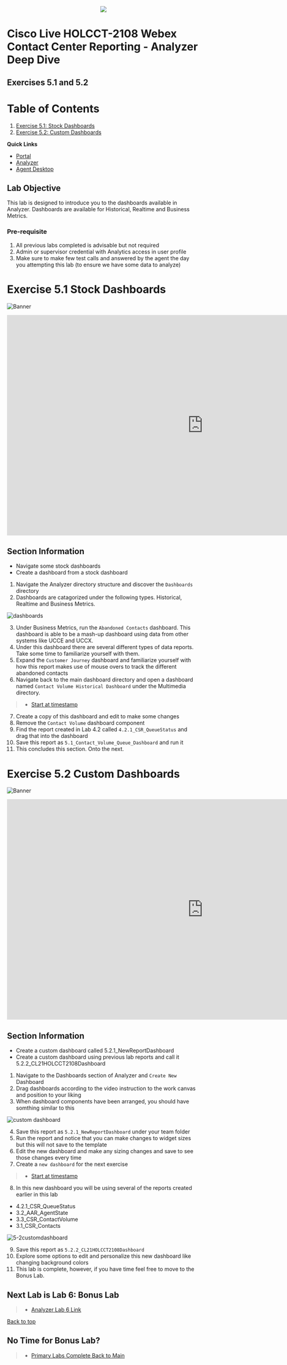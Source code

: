 <p align="center">
  <img src="https://ayankovs-ccp-s3.s3.eu-west-3.amazonaws.com/CiscoLiveLogo.jpg">
</p>

# Cisco Live HOLCCT-2108 Webex Contact Center Reporting - Analyzer Deep Dive
## Exercises 5.1 and 5.2


# Table of Contents
1. [Exercise 5.1: Stock Dashboards](#exercise-51-stock-dashboards)
2. [Exercise 5.2: Custom Dashboards](#exercise-52-custom-dashboards)

**Quick Links**

* <a href="https://portal.wxcc-us1.cisco.com/portal" target="_blank">Portal</a>
* <a href="https://analyzer.wxcc-us1.cisco.com/analyzer/home" target="_blank">Analyzer</a>
* <a href="https://desktop.wxcc-us1.cisco.com" target="_blank">Agent Desktop</a>


## Lab Objective

This lab is designed to introduce you to the dashboards available in Analyzer.  Dashboards are available for Historical, Realtime and Business Metrics.  

### Pre-requisite

1. All previous labs completed is advisable but not required
2. Admin or supervisor credential with Analytics access in user profile
3. Make sure to make few test calls and answered by the agent the day you attempting this lab (to ensure we have some data to analyze)

# Exercise 5.1 Stock Dashboards
![Banner](https://user-images.githubusercontent.com/81705459/113801810-2f672000-971f-11eb-9f4d-cfa9bc9c72cb.jpg)

<iframe width="1024" height="576" src="https://youtube.com/embed/quuS5xrsmgI?rel=0" title="Exercise 5.1 Stock Dashboards" frameborder="0" allow="accelerometer; autoplay; clipboard-write; encrypted-media; gyroscope; picture-in-picture" allowfullscreen></iframe>

## Section Information
- Navigate some stock dashboards
- Create a dashboard from a stock dashboard

1. Navigate the Analyzer directory structure and discover the `Dashboards` directory
2. Dashboards are catagorized under the following types.  Historical, Realtime and Business Metrics.

![dashboards](https://user-images.githubusercontent.com/75790934/113645373-60c2eb80-964c-11eb-939f-fbbcbcb71608.png)

3. Under Business Metrics, run the `Abandoned Contacts` dashboard.  This dashboard is able to be a mash-up dashboard using data from other systems like UCCE and UCCX.
4. Under this dashboard there are several different types of data reports.  Take some time to familiarize yourself with them.
5. Expand the `Customer Journey` dashboard and familiarize yourself with how this report makes use of mouse overs to track the different abandoned contacts
6. Navigate back to the main dashboard directory and open a dashboard named `Contact Volume Historical Dashboard` under the Multimedia directory.
> * <a href="https://youtube.com/embed/quuS5xrsmgI?start=201" target="_blank">Start at timestamp</a>
7. Create a copy of this dashboard and edit to make some changes
8. Remove the `Contact Volume` dashboard component
9. Find the report created in Lab 4.2 called `4.2.1_CSR_QueueStatus` and drag that into the dashboard
10. Save this report as `5.1_Contact_Volume_Queue_Dashboard` and run it
11. This concludes this section.  Onto the next.

# Exercise 5.2 Custom Dashboards
![Banner](https://user-images.githubusercontent.com/81705459/113801857-4574e080-971f-11eb-990c-80a1c89ef2ef.jpg)

<iframe width="1024" height="576" src="https://youtube.com/embed/MokwdERAlgc?rel=0" title="Exercise 5.2 Custom Dashboards" frameborder="0" allow="accelerometer; autoplay; clipboard-write; encrypted-media; gyroscope; picture-in-picture" allowfullscreen></iframe>

## Section Information
- Create a custom dashboard called 5.2.1_NewReportDashboard
- Create a custom dashboard using previous lab reports and call it 5.2.2_CL21HOLCCT2108Dashboard

1. Navigate to the Dashboards section of Analyzer and `Create New` Dashboard
2. Drag dashboards according to the video instruction to the work canvas and position to your liking
3. When dashboard components have been arranged, you should have somthing similar to this

![custom dashboard](https://user-images.githubusercontent.com/75790934/113778075-92da5900-96f1-11eb-9b05-3a5f86d24920.png)

4. Save this report as `5.2.1_NewReportDashboard` under your team folder
5. Run the report and notice that you can make changes to widget sizes but this will not save to the template
6. Edit the new dashboard and make any sizing changes and save to see those changes every time
7. Create a `new dashboard` for the next exercise
> * <a href="https://youtube.com/embed/MokwdERAlgc?start=179" target="_blank">Start at timestamp</a>
8. In this new dashboard you will be using several of the reports created earlier in this lab
  - 4.2.1_CSR_QueueStatus
  - 3.2_AAR_AgentState
  - 3.3_CSR_ContactVolume
  - 3.1_CSR_Contacts

![5-2customdashboard](https://user-images.githubusercontent.com/75790934/113779194-f3b66100-96f2-11eb-8a22-21c1bf94b1a5.png)

9. Save this report as `5.2.2_CL21HOLCCT2108Dashboard`
10. Explore some options to edit and personalize this new dashboard like changing background colors
11. This lab is complete, however, if you have time feel free to move to the Bonus Lab.

## Next Lab is Lab 6: Bonus Lab
> * [Analyzer Lab 6 Link](https://wxcctechsummit.github.io/holcct2108/livelabs/Lab6Analyzer.html)

[Back to top](#cisco-live-holcct-2108-webex-contact-center-reporting---analyzer-deep-dive)

## No Time for Bonus Lab?
> * [Primary Labs Complete Back to Main](https://wxcctechsummit.github.io/holcct2108/finishedholcct2108.html)


